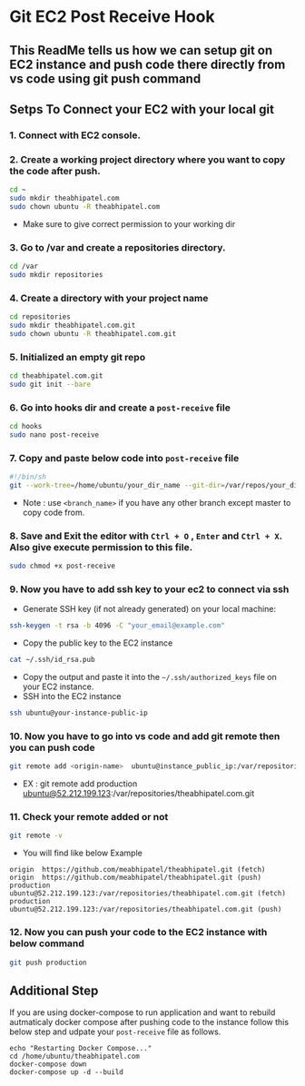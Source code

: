 # Git EC2 Post Receive Hook
This ReadMe tells us how we can setup git on EC2 instance and push code there directly from vs code using git push command
---

## Setps To Connect your EC2 with your local git 

### 1. Connect with EC2 console.

### 2. Create a working project directory where you want to copy the code after push.
```sh
cd ~
sudo mkdir theabhipatel.com
sudo chown ubuntu -R theabhipatel.com
```
- Make sure to give correct permission to your working dir

### 3. Go to /var and create a repositories directory.
```sh
cd /var
sudo mkdir repositories
```

### 4. Create a directory with your project name
```sh
cd repositories
sudo mkdir theabhipatel.com.git
sudo chown ubuntu -R theabhipatel.com.git
```

### 5. Initialized an empty git repo
```sh
cd theabhipatel.com.git
sudo git init --bare
```

### 6. Go into hooks dir and create a `post-receive` file 
```sh
cd hooks 
sudo nano post-receive
```

### 7. Copy and paste below code into `post-receive` file
```sh
#!/bin/sh
git --work-tree=/home/ubuntu/your_dir_name --git-dir=/var/repos/your_dir_name.git checkout -f <branch_name>
```
- Note : use `<branch_name>` if you have any other branch except master to copy code from.

  
### 8. Save and Exit the editor with `Ctrl + O` , `Enter` and `Ctrl + X`. Also give execute permission to this file.
```sh
sudo chmod +x post-receive
```

### 9. Now you have to add ssh key to your ec2 to connect via ssh
- Generate SSH key (if not already generated) on your local machine:
```sh
ssh-keygen -t rsa -b 4096 -C "your_email@example.com"
```
- Copy the public key to the EC2 instance
```sh
cat ~/.ssh/id_rsa.pub
```
- Copy the output and paste it into the `~/.ssh/authorized_keys` file on your EC2 instance.
- SSH into the EC2 instance
```sh
ssh ubuntu@your-instance-public-ip
```

### 10. Now you have to go into vs code and add git remote then you can push code
```sh
git remote add <origin-name>  ubuntu@instance_public_ip:/var/repositories/theabhipatel.com.git
```
- EX : git remote add production ubuntu@52.212.199.123:/var/repositories/theabhipatel.com.git

### 11. Check your  remote added or not 
```sh
git remote -v
```
- You will find like below Example  
```
origin  https://github.com/meabhipatel/theabhipatel.git (fetch)    
origin  https://github.com/meabhipatel/theabhipatel.git (push)      
production      ubuntu@52.212.199.123:/var/repositories/theabhipatel.com.git (fetch)           
production      ubuntu@52.212.199.123:/var/repositories/theabhipatel.com.git (push)
```

### 12. Now you can push your code to the EC2 instance with below command
```sh
git push production
```

## Additional Step 
If you are using docker-compose to run application and want to rebuild autmaticaly  docker compose after pushing code to the instance follow this below step and udpate your `post-receive` file as follows.
```
echo "Restarting Docker Compose..."
cd /home/ubuntu/theabhipatel.com
docker-compose down
docker-compose up -d --build
```
